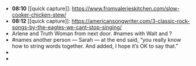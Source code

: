 - **08:10** [[quick capture]]:  https://www.fromvalerieskitchen.com/slow-cooker-chicken-stew/
- **08:12** [[quick capture]]:  https://americansongwriter.com/3-classic-rock-songs-by-the-eagles-we-cant-stop-singing/
- Arlene and Truth Woman from next door. #names with Walt and ?
- #names another person — Sarah — at the end said, “you really know how to string words together. And added, I hope it’s OK to say that.”
-
-